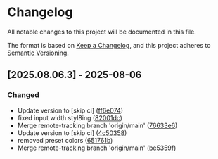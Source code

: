 # Changelog

All notable changes to this project will be documented in this file.

The format is based on [Keep a Changelog](https://keepachangelog.com/en/1.0.0/),
and this project adheres to [Semantic Versioning](https://semver.org/spec/v2.0.0.html).

## [2025.08.06.3] - 2025-08-06

### Changed

* Update version to  [skip ci] ([ff6e074](https://github.com/N6REJ/mod_bearslivesearch/commit/ff6e074))
* fixed input width styl8ing ([82001dc](https://github.com/N6REJ/mod_bearslivesearch/commit/82001dc))
* Merge remote-tracking branch 'origin/main' ([76633e6](https://github.com/N6REJ/mod_bearslivesearch/commit/76633e6))
* Update version to  [skip ci] ([4c50358](https://github.com/N6REJ/mod_bearslivesearch/commit/4c50358))
* removed preset colors ([651761b](https://github.com/N6REJ/mod_bearslivesearch/commit/651761b))
* Merge remote-tracking branch 'origin/main' ([be5359f](https://github.com/N6REJ/mod_bearslivesearch/commit/be5359f))

